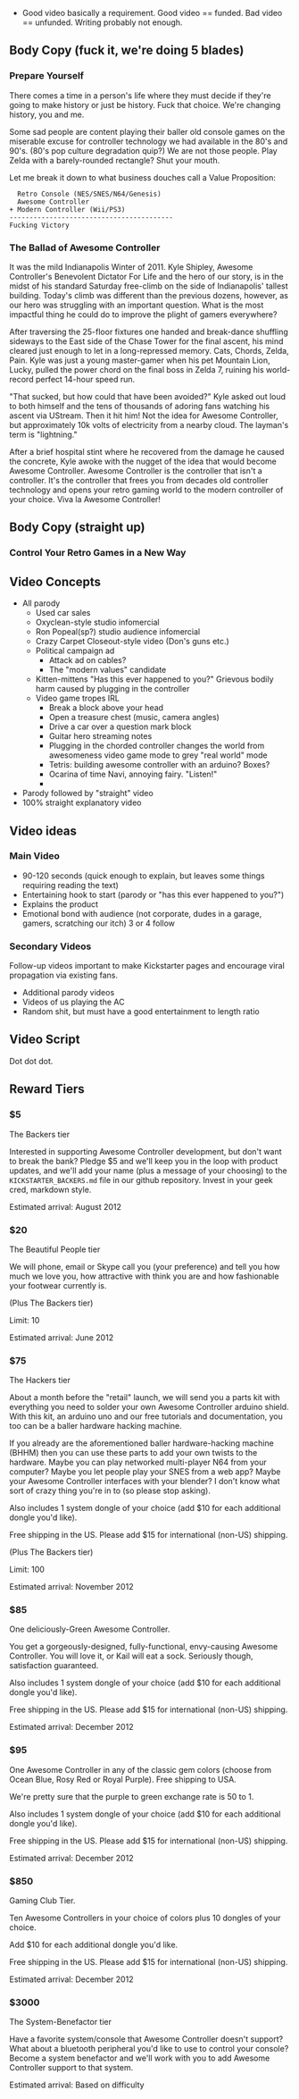 * Good video basically a requirement. Good video == funded. Bad video == unfunded. Writing probably not enough.

## Body Copy (fuck it, we're doing 5 blades)

### Prepare Yourself

There comes a time in a person's life where they must decide if they're going
to make history or just be history. Fuck that choice. We're changing history, you and me.

Some sad people are content playing their baller old console games on the
miserable excuse for controller technology we had available in the 80's and
90's.
(80's pop culture degradation quip?)
We are not those people.
Play Zelda with a barely-rounded rectangle? Shut your mouth.

Let me break it down to what business douches call a Value Proposition:

	  Retro Console (NES/SNES/N64/Genesis)
	  Awesome Controller
	+ Modern Controller (Wii/PS3)
	-----------------------------------------
	Fucking Victory

### The Ballad of Awesome Controller

It was the mild Indianapolis Winter of 2011.
Kyle Shipley, Awesome Controller's Benevolent Dictator For Life
and the hero of our story,
is in the midst of his standard Saturday free-climb
on the side of Indianapolis' tallest building.
Today's climb was different than the previous dozens, however,
as our hero was struggling with an important question.
What is the most impactful thing he could do
to improve the plight of gamers everywhere?

After traversing the 25-floor fixtures one handed
and break-dance shuffling sideways to the East side of the Chase Tower
for the final ascent,
his mind cleared just enough to let in a long-repressed memory.
Cats, Chords, Zelda, Pain.
Kyle was just a young master-gamer when his pet Mountain Lion, Lucky,
pulled the power chord on the final boss in Zelda 7,
ruining his world-record perfect 14-hour speed run.

"That sucked, but how could that have been avoided?"
Kyle asked out loud to both himself
and the tens of thousands of adoring fans
watching his ascent via UStream.
Then it hit him!
Not the idea for Awesome Controller,
but approximately 10k volts of electricity from a nearby cloud.
The layman's term is "lightning."

After a brief hospital stint
where he recovered from the damage he caused the concrete,
Kyle awoke with the nugget of the idea that would become Awesome Controller.
Awesome Controller is the controller that isn't a controller.
It's the controller that frees you from decades old controller technology
and opens your retro gaming world to the modern controller of your choice.
Viva la Awesome Controller!

## Body Copy (straight up)

### Control Your Retro Games in a New Way



## Video Concepts

* All parody
  * Used car sales
  * Oxyclean-style studio infomercial
  * Ron Popeal(sp?) studio audience infomercial
  * Crazy Carpet Closeout-style video (Don's guns etc.)
  * Political campaign ad
    * Attack ad on cables?
    * The "modern values" candidate
  * Kitten-mittens "Has this ever happened to you?" Grievous bodily harm caused by plugging in the controller
  * Video game tropes IRL
    * Break a block above your head
    * Open a treasure chest (music, camera angles)
    * Drive a car over a question mark block
    * Guitar hero streaming notes
    * Plugging in the chorded controller changes the world from awesomeness video game mode to grey "real world" mode
    * Tetris: building awesome controller with an arduino? Boxes?
    * Ocarina of time Navi, annoying fairy. "Listen!"
    *
* Parody followed by "straight" video
* 100% straight explanatory video

## Video ideas

### Main Video
 * 90-120 seconds (quick enough to explain, but leaves some things requiring reading the text)
 * Entertaining hook to start (parody or "has this ever happened to you?")
 * Explains the product
 * Emotional bond with audience (not corporate, dudes in a garage, gamers, scratching our itch)
3 or 4 follow

### Secondary Videos

Follow-up videos important to make Kickstarter pages and encourage viral propagation via existing fans.

* Additional parody videos
* Videos of us playing the AC
* Random shit, but must have a good entertainment to length ratio

## Video Script

Dot dot dot.

## Reward Tiers

### $5
The Backers tier

Interested in supporting Awesome Controller development,
but don't want to break the bank?
Pledge $5 and we'll keep you in the loop
with product updates,
and we'll add your name (plus a message of your choosing)
to the `KICKSTARTER_BACKERS.md` file in our github repository.
Invest in your geek cred, markdown style.

Estimated arrival: August 2012


### $20
The Beautiful People tier

We will phone, email or Skype call you (your preference) and tell you how much
we love you, how attractive with think you are and how fashionable your
footwear currently is.

(Plus The Backers tier)

Limit: 10

Estimated arrival: June 2012


### $75
The Hackers tier

About a month before the "retail" launch,
we will send you a parts kit
with everything you need
to solder your own Awesome Controller arduino shield.
With this kit,
an arduino uno
and our free tutorials and documentation,
you too can be a baller hardware hacking machine.

If you already are
the aforementioned baller hardware-hacking machine (BHHM)
then you can use these parts
to add your own twists to the hardware.
Maybe you can play networked multi-player N64
from your computer?
Maybe you let people play your SNES from a web app?
Maybe your Awesome Controller interfaces with your blender?
I don't know what sort of crazy thing you're in to (so please stop asking).

Also includes 1 system dongle of your choice
(add $10 for each additional dongle you'd like).

Free shipping in the US.
Please add $15 for international (non-US) shipping.

(Plus The Backers tier)

Limit: 100

Estimated arrival: November 2012


### $85
One deliciously-Green Awesome Controller.

You get a gorgeously-designed,
fully-functional,
envy-causing Awesome Controller.
You will love it,
or Kail will eat a sock.
Seriously though,
satisfaction guaranteed.

Also includes 1 system dongle of your choice
(add $10 for each additional dongle you'd like).

Free shipping in the US.
Please add $15 for international (non-US) shipping.

Estimated arrival: December 2012


### $95
One Awesome Controller in any of the classic gem colors
(choose from Ocean Blue, Rosy Red or Royal Purple).
Free shipping to USA.

We're pretty sure that the purple to green exchange rate
is 50 to 1.

Also includes 1 system dongle of your choice
(add $10 for each additional dongle you'd like).

Free shipping in the US.
Please add $15 for international (non-US) shipping.

Estimated arrival: December 2012


### $850
Gaming Club Tier.

Ten Awesome Controllers in your choice of colors
plus 10 dongles of your choice.

Add $10 for each additional dongle you'd like.

Free shipping in the US.
Please add $15 for international (non-US) shipping.

Estimated arrival: December 2012


### $3000
The System-Benefactor tier

Have a favorite system/console
that Awesome Controller doesn't support?
What about a bluetooth peripheral
you'd like to use to control your console?
Become a system benefactor
and we'll work with you to add Awesome Controller support to that system.

Estimated arrival: Based on difficulty
